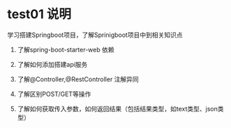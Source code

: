 # test01 说明

学习搭建Springboot项目，了解Sprinigboot项目中到相关知识点

1. 了解spring-boot-starter-web 依赖

1. 了解如何添加搭建api服务

1. 了解@Controller,@RestController 注解异同

1. 了解区别POST/GET等操作

1. 了解如何获取传入参数，如何返回结果（包括结果类型，如text类型、json类型）
